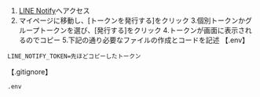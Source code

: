 1. [LINE Notify](https://notify-bot.line.me/ja/)へアクセス
2. マイページに移動し、[トークンを発行する]をクリック
3.個別トークンかグループトークンを選び、[発行する]をクリック
4.トークンが画面に表示されるのでコピー
5.下記の通り必要なファイルの作成とコードを記述
【.env】
```
LINE_NOTIFY_TOKEN=先ほどコピーしたトークン
```
【.gitignore】
```
.env
```
